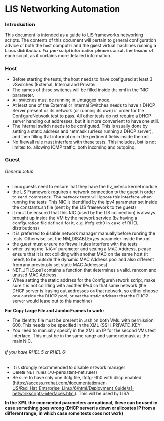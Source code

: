 # LIS Networking Automation

### Introduction
This document is intended as a guide to LIS framework’s networking scripts. The contents of this document will pertain to general configuration advice of both the host computer and the guest virtual machines running a Linux distribution.
For per-script information please consult the header of each script, as it contains more detailed information.

### Host
- Before starting the tests, the host needs to have configured at least 3 vSwitches (External, Internal and Private:
- The names of these switches will be filled inside the xml in the ‘NIC’ parameter.
- All switches must be running in Untagged mode.
- At least one of the External or Internal Switches needs to have a DHCP Server present on its network (or running its own) in order for the ConfigureNetwork test to pass. All other tests do not require a DHCP server handing out addresses, but it is more convenient to have one still.
- The Internal switch needs to be configured. This is usually done by setting a static address and netmask (unless running a DHCP server), and then filling that information in the pertinent fields inside the xml.
- No firewall rule must interfere with these tests. This includes, but is not limited to, allowing ICMP traffic, both incoming and outgoing.

### Guest
###### General setup
- linux guests need to ensure that they have the hv_netvsc kernel module
- the LIS Framework requires a network connection to the guest in order to send commands. The network tests will ignore this interface when running the tests. This NIC is identified by the ipv4 parameter set inside the constants.sh file (sent by the LIS framework to the guest)
- it must be ensured that this NIC (used by the LIS connection) is always brought up inside the VM by the network service (by having a configuration file defined for it, e.g. ifcfg-eth0 in case of RHEL distributions)
- it is preferred to disable network manager manually before running the tests. Otherwise, set the NM_DISABLE=yes parameter inside the xml.
- the guest must ensure no firewall rules interfere with the tests
- when using the ‘NIC=’ parameter and setting a MAC Address, please ensure that it is not colliding with another MAC on the same host (it needs to be outside the dynamic MAC Address pool and also different from any previously set static MAC Addresses)
- NET_UTILS.ps1 contains a function that determines a valid, random and unused MAC Address
- When setting the static address for the ConfigureNetwork script, make sure it is not colliding with another IPv4 on that same network (the DHCP server is leasing out addresses on that network, so either choose one outside the DHCP pool, or set the static address that the DHCP server would lease out to this machine)

**For Copy Large File and Jumbo Frames to work:**
- The Identity file must be present in .ssh on both VMs, with permission 600. This needs to be specified in the XML (SSH_PRIVATE_KEY)
- You need to manually specify in the XML an IP for the second VMs test interface. This must be in the same range and same netmask as the main NIC.


###### If you have RHEL 5 or RHEL 6:
- It is strongly recommended to disable network manager
- Delete NET rules (70-persistent-net.rules)
- Be sure to have only one ifcfg file, ifcfg-eth0 with dhcp enabled (https://access.redhat.com/documentation/en-US/Red_Hat_Enterprise_Linux/6/html/Deployment_Guide/s1-networkscripts-interfaces.html). This will be used by LISA

**In the XML the commented parameters are optional, these can be used in case something goes wrong (DHCP server is down or allcoates IP from a different range, in which case some tests does not work)**